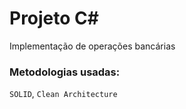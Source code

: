 # Projeto C#
Implementação de operações bancárias
### Metodologias usadas:
`SOLID`, `Clean Architecture`
